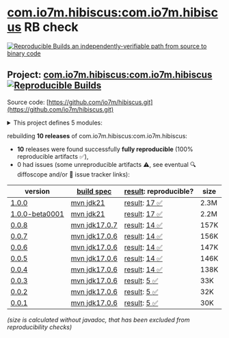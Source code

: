 [com.io7m.hibiscus:com.io7m.hibiscus](https://central.sonatype.com/artifact/com.io7m.hibiscus/com.io7m.hibiscus/versions) RB check
=======

[![Reproducible Builds](https://reproducible-builds.org/images/logos/rb.svg) an independently-verifiable path from source to binary code](https://reproducible-builds.org/)

## Project: [com.io7m.hibiscus:com.io7m.hibiscus](https://central.sonatype.com/artifact/com.io7m.hibiscus/com.io7m.hibiscus/versions) [![Reproducible Builds](https://img.shields.io/endpoint?url=https://raw.githubusercontent.com/jvm-repo-rebuild/reproducible-central/master/content/com/io7m/hibiscus/badge.json)](https://github.com/jvm-repo-rebuild/reproducible-central/blob/master/content/com/io7m/hibiscus/README.md)

Source code: [https://github.com/io7m/hibiscus.git](https://github.com/io7m/hibiscus.git)

<details><summary>This project defines 5 modules:</summary>

* [com.io7m.hibiscus:com.io7m.hibiscus](https://central.sonatype.com/artifact/com.io7m.hibiscus/com.io7m.hibiscus/overview)
* [com.io7m.hibiscus:com.io7m.hibiscus.api](https://central.sonatype.com/artifact/com.io7m.hibiscus/com.io7m.hibiscus.api/overview)
* [com.io7m.hibiscus:com.io7m.hibiscus.basic](https://central.sonatype.com/artifact/com.io7m.hibiscus/com.io7m.hibiscus.basic/overview)
* [com.io7m.hibiscus:com.io7m.hibiscus.examples](https://central.sonatype.com/artifact/com.io7m.hibiscus/com.io7m.hibiscus.examples/overview)
* [com.io7m.hibiscus:com.io7m.hibiscus.tests](https://central.sonatype.com/artifact/com.io7m.hibiscus/com.io7m.hibiscus.tests/overview)
</details>

rebuilding **10 releases** of com.io7m.hibiscus:com.io7m.hibiscus:
- **10** releases were found successfully **fully reproducible** (100% reproducible artifacts :white_check_mark:),
- 0 had issues (some unreproducible artifacts :warning:, see eventual :mag: diffoscope and/or :memo: issue tracker links):

| version | [build spec](/BUILDSPEC.md) | [result](https://reproducible-builds.org/docs/jvm/): reproducible? | size |
| -- | --------- | ------ | -- |
| [1.0.0](https://central.sonatype.com/artifact/com.io7m.hibiscus/com.io7m.hibiscus/1.0.0/pom) | [mvn jdk21](com.io7m.hibiscus-1.0.0.buildspec) | [result](com.io7m.hibiscus-1.0.0.buildinfo): [17 :white_check_mark: ](com.io7m.hibiscus-1.0.0.buildcompare) | 2.3M |
| [1.0.0-beta0001](https://central.sonatype.com/artifact/com.io7m.hibiscus/com.io7m.hibiscus/1.0.0-beta0001/pom) | [mvn jdk21](com.io7m.hibiscus-1.0.0-beta0001.buildspec) | [result](com.io7m.hibiscus-1.0.0-beta0001.buildinfo): [17 :white_check_mark: ](com.io7m.hibiscus-1.0.0-beta0001.buildcompare) | 2.2M |
| [0.0.8](https://central.sonatype.com/artifact/com.io7m.hibiscus/com.io7m.hibiscus/0.0.8/pom) | [mvn jdk17.0.7](com.io7m.hibiscus-0.0.8.buildspec) | [result](com.io7m.hibiscus-0.0.8.buildinfo): [14 :white_check_mark: ](com.io7m.hibiscus-0.0.8.buildcompare) | 157K |
| [0.0.7](https://central.sonatype.com/artifact/com.io7m.hibiscus/com.io7m.hibiscus/0.0.7/pom) | [mvn jdk17.0.6](com.io7m.hibiscus-0.0.7.buildspec) | [result](com.io7m.hibiscus-0.0.7.buildinfo): [14 :white_check_mark: ](com.io7m.hibiscus-0.0.7.buildcompare) | 156K |
| [0.0.6](https://central.sonatype.com/artifact/com.io7m.hibiscus/com.io7m.hibiscus/0.0.6/pom) | [mvn jdk17.0.6](com.io7m.hibiscus-0.0.6.buildspec) | [result](com.io7m.hibiscus-0.0.6.buildinfo): [14 :white_check_mark: ](com.io7m.hibiscus-0.0.6.buildcompare) | 147K |
| [0.0.5](https://central.sonatype.com/artifact/com.io7m.hibiscus/com.io7m.hibiscus/0.0.5/pom) | [mvn jdk17.0.6](com.io7m.hibiscus-0.0.5.buildspec) | [result](com.io7m.hibiscus-0.0.5.buildinfo): [14 :white_check_mark: ](com.io7m.hibiscus-0.0.5.buildcompare) | 146K |
| [0.0.4](https://central.sonatype.com/artifact/com.io7m.hibiscus/com.io7m.hibiscus/0.0.4/pom) | [mvn jdk17.0.6](com.io7m.hibiscus-0.0.4.buildspec) | [result](com.io7m.hibiscus-0.0.4.buildinfo): [14 :white_check_mark: ](com.io7m.hibiscus-0.0.4.buildcompare) | 138K |
| [0.0.3](https://central.sonatype.com/artifact/com.io7m.hibiscus/com.io7m.hibiscus/0.0.3/pom) | [mvn jdk17.0.6](com.io7m.hibiscus-0.0.3.buildspec) | [result](com.io7m.hibiscus-0.0.3.buildinfo): [5 :white_check_mark: ](com.io7m.hibiscus-0.0.3.buildcompare) | 33K |
| [0.0.2](https://central.sonatype.com/artifact/com.io7m.hibiscus/com.io7m.hibiscus/0.0.2/pom) | [mvn jdk17.0.6](com.io7m.hibiscus-0.0.2.buildspec) | [result](com.io7m.hibiscus-0.0.2.buildinfo): [5 :white_check_mark: ](com.io7m.hibiscus-0.0.2.buildcompare) | 32K |
| [0.0.1](https://central.sonatype.com/artifact/com.io7m.hibiscus/com.io7m.hibiscus/0.0.1/pom) | [mvn jdk17.0.6](com.io7m.hibiscus-0.0.1.buildspec) | [result](com.io7m.hibiscus-0.0.1.buildinfo): [5 :white_check_mark: ](com.io7m.hibiscus-0.0.1.buildcompare) | 30K |

<i>(size is calculated without javadoc, that has been excluded from reproducibility checks)</i>
